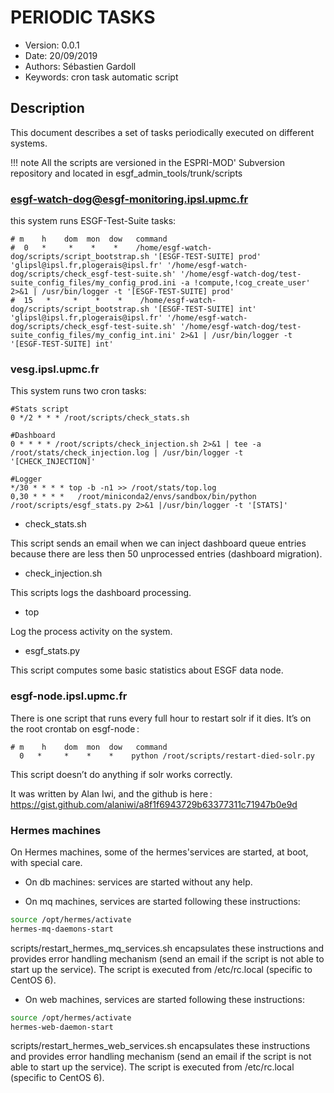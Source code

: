 PERIODIC TASKS
==============

* Version: 0.0.1
* Date: 20/09/2019
* Authors: Sébastien Gardoll
* Keywords: cron task automatic script

## Description

This document describes a set of tasks periodically executed on different systems.

!!! note
    All the scripts are versioned in the ESPRI-MOD' Subversion repository and located in esgf_admin_tools/trunk/scripts

### esgf-watch-dog@esgf-monitoring.ipsl.upmc.fr

this system runs ESGF-Test-Suite tasks:

```cron
# m    h    dom  mon  dow   command
#  0   *     *    *    *    /home/esgf-watch-dog/scripts/script_bootstrap.sh '[ESGF-TEST-SUITE] prod'   'glipsl@ipsl.fr,plogerais@ipsl.fr' '/home/esgf-watch-dog/scripts/check_esgf-test-suite.sh' '/home/esgf-watch-dog/test-suite_config_files/my_config_prod.ini -a !compute,!cog_create_user' 2>&1 | /usr/bin/logger -t '[ESGF-TEST-SUITE] prod'
#  15   *     *    *    *    /home/esgf-watch-dog/scripts/script_bootstrap.sh '[ESGF-TEST-SUITE] int'    'glipsl@ipsl.fr,plogerais@ipsl.fr' '/home/esgf-watch-dog/scripts/check_esgf-test-suite.sh' '/home/esgf-watch-dog/test-suite_config_files/my_config_int.ini' 2>&1 | /usr/bin/logger -t '[ESGF-TEST-SUITE] int'
```

### vesg.ipsl.upmc.fr

This system runs two cron tasks:

```cron
#Stats script
0 */2 * * * /root/scripts/check_stats.sh

#Dashboard
0 * * * * /root/scripts/check_injection.sh 2>&1 | tee -a /root/stats/check_injection.log | /usr/bin/logger -t '[CHECK_INJECTION]'

#Logger
*/30 * * * * top -b -n1 >> /root/stats/top.log
0,30 * * * *   /root/miniconda2/envs/sandbox/bin/python /root/scripts/esgf_stats.py 2>&1 |/usr/bin/logger -t '[STATS]'
```

- check_stats.sh

This script sends an email when we can inject dashboard queue entries because there are
less then 50 unprocessed entries (dashboard migration).

- check_injection.sh

This scripts logs the dashboard processing.

- top

Log the process activity on the system.

- esgf_stats.py

This script computes some basic statistics about ESGF data node.

### esgf-node.ipsl.upmc.fr

There is one script that runs every full hour to restart solr if it dies. It’s on the root crontab on esgf-node :

```cron
# m    h    dom  mon  dow   command
  0   *     *    *    *    python /root/scripts/restart-died-solr.py
```

This script doesn’t do anything if solr works correctly.

It was written by Alan Iwi, and the github is here : https://gist.github.com/alaniwi/a8f1f6943729b63377311c71947b0e9d

### Hermes machines

On Hermes machines, some of the hermes'services are started, at boot, with special care.

- On db machines: services are started without any help.

- On mq machines, services are started following these instructions:

```bash
source /opt/hermes/activate
hermes-mq-daemons-start
```

scripts/restart_hermes_mq_services.sh encapsulates these instructions and provides
error handling mechanism (send an email if the script is not able to start up the 
service). The script is executed from /etc/rc.local (specific to CentOS 6).

- On web machines, services are started following these instructions:

```bash
source /opt/hermes/activate
hermes-web-daemon-start
```

scripts/restart_hermes_web_services.sh encapsulates these instructions and provides
error handling mechanism (send an email if the script is not able to start up the 
service). The script is executed from /etc/rc.local (specific to CentOS 6).
